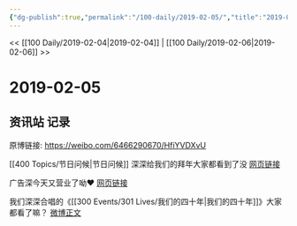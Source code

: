 ```yaml
---
{"dg-publish":true,"permalink":"/100-daily/2019-02-05/","title":"2019-02-05"}
---
```



<< [[100 Daily/2019-02-04\|2019-02-04]] | [[100 Daily/2019-02-06\|2019-02-06]] >>

# 2019-02-05

## 资讯站 记录

原博链接: https://weibo.com/6466290670/HfiYVDXvU

[[400 Topics/节日问候\|节日问候]]
深深给我们的拜年大家都看到了没
[网页链接](https://weibo.cn/sinaurl?u=https%3A%2F%2Ffx.weico.net%2Fshare%2F56676507.html%3Fweibo_id%3D4336124148680200)

广告深今天又营业了呦❤️
[网页链接](https://weibo.cn/sinaurl?u=https%3A%2F%2Ffx.weico.net%2Fshare%2F56676688.html%3Fweibo_id%3D4336370224345837)

我们深深合唱的《[[300 Events/301 Lives/我们的四十年\|我们的四十年]]》大家都看了嘛？
[微博正文](https://weibo.com/detail/4336434305705991)
